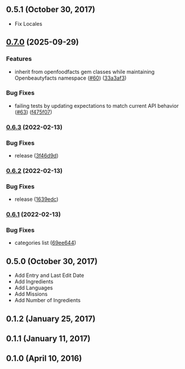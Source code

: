 ## 0.5.1 (October 30, 2017) ##

* Fix Locales

## [0.7.0](https://github.com/openfoodfacts/openbeautyfacts-ruby/compare/v0.6.3...v0.7.0) (2025-09-29)


### Features

* inherit from openfoodfacts gem classes while maintaining Openbeautyfacts namespace ([#60](https://github.com/openfoodfacts/openbeautyfacts-ruby/issues/60)) ([33a3af3](https://github.com/openfoodfacts/openbeautyfacts-ruby/commit/33a3af349ed09c843ead3a069242befb71954129))


### Bug Fixes

* failing tests by updating expectations to match current API behavior ([#63](https://github.com/openfoodfacts/openbeautyfacts-ruby/issues/63)) ([f475f07](https://github.com/openfoodfacts/openbeautyfacts-ruby/commit/f475f0744faa11be2770296365ee102d5d7cc62f))

### [0.6.3](https://github.com/openfoodfacts/openbeautyfacts-ruby/compare/v0.6.2...v0.6.3) (2022-02-13)


### Bug Fixes

* release ([3f46d9d](https://github.com/openfoodfacts/openbeautyfacts-ruby/commit/3f46d9d0a07980f7822a01c25e53948498308088))

### [0.6.2](https://github.com/openfoodfacts/openbeautyfacts-ruby/compare/v0.6.1...v0.6.2) (2022-02-13)


### Bug Fixes

* release ([1639edc](https://github.com/openfoodfacts/openbeautyfacts-ruby/commit/1639edcd43cc0ed61fce1d8f46acfe080edd82cc))

### [0.6.1](https://github.com/openfoodfacts/openbeautyfacts-ruby/compare/v0.6.0...v0.6.1) (2022-02-13)


### Bug Fixes

* categories list ([69ee644](https://github.com/openfoodfacts/openbeautyfacts-ruby/commit/69ee644c88fc130c64c3c71acf0cf0ab34b1965e))

## 0.5.0 (October 30, 2017) ##

* Add Entry and Last Edit Date
* Add Ingredients
* Add Languages
* Add Missions
* Add Number of Ingredients

## 0.1.2 (January 25, 2017) ##

## 0.1.1 (January 11, 2017) ##

## 0.1.0 (April 10, 2016) ##
